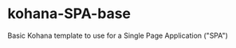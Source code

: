 kohana-SPA-base
===============

Basic Kohana template to use for a Single Page Application ("SPA")
